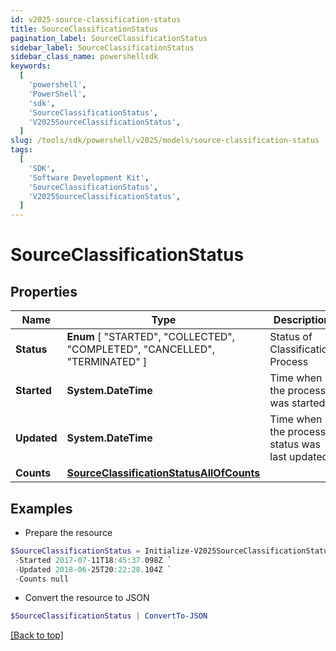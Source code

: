 ```yaml
---
id: v2025-source-classification-status
title: SourceClassificationStatus
pagination_label: SourceClassificationStatus
sidebar_label: SourceClassificationStatus
sidebar_class_name: powershellsdk
keywords:
  [
    'powershell',
    'PowerShell',
    'sdk',
    'SourceClassificationStatus',
    'V2025SourceClassificationStatus',
  ]
slug: /tools/sdk/powershell/v2025/models/source-classification-status
tags:
  [
    'SDK',
    'Software Development Kit',
    'SourceClassificationStatus',
    'V2025SourceClassificationStatus',
  ]
---
```


# SourceClassificationStatus

## Properties

| Name | Type | Description | Notes |
| --- | --- | --- | --- |
| **Status** | **Enum** [ "STARTED", "COLLECTED", "COMPLETED", "CANCELLED", "TERMINATED" ] | Status of Classification Process | [optional] |
| **Started** | **System.DateTime** | Time when the process was started | [optional] |
| **Updated** | **System.DateTime** | Time when the process status was last updated | [optional] |
| **Counts** | [**SourceClassificationStatusAllOfCounts**](source-classification-status-all-of-counts) |  | [optional] |

## Examples

- Prepare the resource

```powershell
$SourceClassificationStatus = Initialize-V2025SourceClassificationStatus  -Status COMPLETED `
 -Started 2017-07-11T18:45:37.098Z `
 -Updated 2018-06-25T20:22:28.104Z `
 -Counts null
```

- Convert the resource to JSON

```powershell
$SourceClassificationStatus | ConvertTo-JSON
```

[[Back to top]](#)
